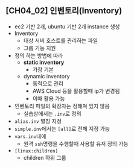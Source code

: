 ## [CH04_02] 인벤토리(Inventory)
- ec2 기반 2개, ubuntu 기반 2개 instance 생성
- Inventory
  - 대상 서버 호스트를 관리하는 파일
  - 그룹 기능 지원
- 정의 하는 방법에 따라
  - **static inventory**
    - 가장 기본
  - dynamic inventory
    - 동적으로 관리
    - AWS Cloud 등을 활용할때 ip가 변경됨
    - 이때 활용 가능
- 인벤토리 파일의 확장자는 정해져 있지 않음
  - 실습상에서는 `.inv`로 정의
- `alias.inv` 별칭 지정
- `simple.inv`에서는 `[all]`로 전체 지정 가능
- `vars.inv`내에
  - 원격 `ssh`명령을 수행할때 사용할 유저 정의 가능
- `[linux:children]`
  - children 하위 그룹